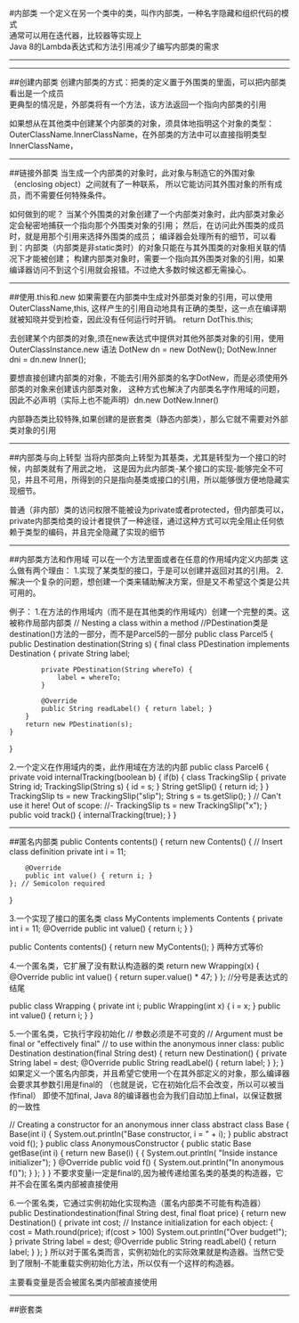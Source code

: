 #内部类
一个定义在另一个类中的类，叫作内部类，一种名字隐藏和组织代码的模式  
通常可以用在迭代器，比较器等实现上  
Java 8的Lambda表达式和方法引用减少了编写内部类的需求
 
----------
----------
##创建内部类
创建内部类的方式：把类的定义置于外围类的里面，可以把内部类看出是一个成员  
更典型的情况是，外部类将有一个方法，该方法返回一个指向内部类的引用

如果想从在其他类中创建某个内部类的对象，须具体地指明这个对象的类型：OuterClassName.InnerClassName，在外部类的方法中可以直接指明类型InnerClassName，


----------
##链接外部类
当生成一个内部类的对象时，此对象与制造它的外围对象（enclosing object）之间就有了一种联系，
所以它能访问其外围对象的所有成员，而不需要任何特殊条件。

如何做到的呢？
当某个外围类的对象创建了一个内部类对象时，此内部类对象必定会秘密地捕获一个指向那个外围类对象的引用；
然后，在访问此外围类的成员时，就是用那个引用来选择外围类的成员；
编译器会处理所有的细节，可以看到：内部类（内部类是非static类时）的对象只能在与其外围类的对象相关联的情况下才能被创建；
构建内部类对象时，需要一个指向其外围类对象的引用，如果编译器访问不到这个引用就会报错。不过绝大多数时候这都无需操心。


----------
##使用.this和.new
如果需要在内部类中生成对外部类对象的引用，可以使用OuterClassName,this,
这样产生的引用自动地具有正确的类型，这一点在编译期就被知晓并受到检查，因此没有任何运行时开销。
return DotThis.this;
   
去创建某个内部类的对象,须在new表达式中提供对其他外部类对象的引用，使用OuterClassInstance.new 语法
DotNew dn = new DotNew();
DotNew.Inner dni = dn.new Inner();

要想直接创建内部类的对象，不能去引用外部类的名字DotNew，而是必须使用外部类的对象来创建该内部类对象，
这种方式也解决了内部类名字作用域的问题，因此不必声明（实际上也不能声明）dn.new DotNew.Inner()

内部静态类比较特殊,如果创建的是嵌套类（静态内部类），那么它就不需要对外部类对象的引用


-----------
##内部类与向上转型
当将内部类向上转型为其基类，尤其是转型为一个接口的时候，内部类就有了用武之地，
这是因为此内部类-某个接口的实现-能够完全不可见，并且不可用，所得到的只是指向基类或接口的引用，所以能够很方便地隐藏实现细节。

普通（非内部）类的访问权限不能被设为private或者protected，但内部类可以，
private内部类给类的设计者提供了一种途径，通过这种方式可以完全阻止任何依赖于类型的编码，并且完全隐藏了实现的细节


------------
##内部类方法和作用域
可以在一个方法里面或者在任意的作用域内定义内部类
这么做有两个理由：
1.实现了某类型的接口，于是可以创建并返回对其的引用。
2.解决一个复杂的问题，想创建一个类来辅助解决方案，但是又不希望这个类是公共可用的。

例子：
1.在方法的作用域内（而不是在其他类的作用域内）创建一个完整的类。这被称作局部内部类
// Nesting a class within a method
//PDestination类是destination()方法的一部分，而不是Parcel5的一部分
public class Parcel5 {
    public Destination destination(String s) {
        final class PDestination implements Destination {
            private String label;

            private PDestination(String whereTo) {
                label = whereTo;
            }

            @Override
            public String readLabel() { return label; }
        }
        return new PDestination(s);
    }
}

2.一个定义在作用域内的类，此作用域在方法的内部
public class Parcel6 {
    private void internalTracking(boolean b) {
        if(b) {
            class TrackingSlip {
                private String id;
                TrackingSlip(String s) {
                    id = s;
                }
                String getSlip() { return id; }
            }
            TrackingSlip ts = new TrackingSlip("slip");
            String s = ts.getSlip();
        }
        // Can't use it here! Out of scope:
        //- TrackingSlip ts = new TrackingSlip("x");
    }
    public void track() { internalTracking(true); }
 }
 
 
 ------------
 ##匿名内部类
public Contents contents() {
    return new Contents() { // Insert class definition
        private int i = 11;
        
        @Override
        public int value() { return i; }
    }; // Semicolon required
}

3.一个实现了接口的匿名类
class MyContents implements Contents {
    private int i = 11;
    @Override
    public int value() { return i; }
}

public Contents contents() {
    return new MyContents();
}
两种方式等价

4.一个匿名类，它扩展了没有默认构造器的类
return new Wrapping(x) { 
    @Override
    public int value() {
    return super.value() * 47;
    }
}; //分号是表达式的结尾

public class Wrapping {
    private int i;
    public Wrapping(int x) { i = x; }
    public int value() { return i; }
}

5.一个匿名类，它执行字段初始化
// 参数必须是不可变的
// Argument must be final or "effectively final"
// to use within the anonymous inner class:
public Destination destination(final String dest) {
    return new Destination() {
        private String label = dest;
        @Override
        public String readLabel() { return label; }
    };
}
如果定义一个匿名内部类，并且希望它使用一个在其外部定义的对象，那么编译器会要求其参数引用是final的
（也就是说，它在初始化后不会改变，所以可以被当作final）
即使不加final, Java 8的编译器也会为我们自动加上final，以保证数据的一致性

// Creating a constructor for an anonymous inner class
abstract class Base {
    Base(int i) {
        System.out.println("Base constructor, i = " + i);
    }
    public abstract void f();
}
public class AnonymousConstructor {
    public static Base getBase(int i) {
        return new Base(i) {
            { System.out.println(
                    "Inside instance initializer"); }
            @Override
            public void f() {
                System.out.println("In anonymous f()");
            }
        };
    }
}
不要求变量i一定是final的,因为被传递给匿名类的基类的构造器，它并不会在匿名类内部被直接使用

6.一个匿名类，它通过实例初始化实现构造（匿名内部类不可能有构造器）
public Destinationdestination(final String dest, final float price) {
    return new Destination() {
        private int cost;
        // Instance initialization for each object:
        {
            cost = Math.round(price);
            if(cost > 100)
                System.out.println("Over budget!");
        }
        private String label = dest;
        @Override
        public String readLabel() { return label; }
    };
}
所以对于匿名类而言，实例初始化的实际效果就是构造器。当然它受到了限制-不能重载实例初始化方法，所以仅有一个这样的构造器。

主要看变量是否会被匿名类内部被直接使用


------------
##嵌套类
